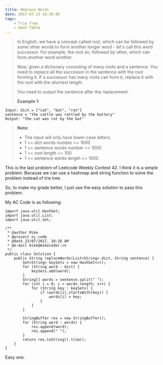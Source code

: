 ```yaml
---
title: Replace Words
date: 2017-07-23 14:39:05
tags:
    - Trie Tree
    - Hash Table
---
```


> In English, we have a concept called root, which can be followed by some other words to form another longer word - let's call this word successor. For example, the root an, followed by other, which can form another word another.
>
> Now, given a dictionary consisting of many roots and a sentence. You need to replace all the successor in the sentence with the root forming it. If a successor has many roots can form it, replace it with the root with the shortest length.
>
> You need to output the sentence after the replacement.
>
> **Example 1:**
```
Input: dict = ["cat", "bat", "rat"]
sentence = "the cattle was rattled by the battery"
Output: "the cat was rat by the bat"
```
> **Note:**
>
> + The input will only have lower-case letters.
> + 1 <= dict words number <= 1000
> + 1 <= sentence words number <= 1000
> + 1 <= root length <= 100
> + 1 <= sentence words length <= 1000

<!--more-->

This is the last problem of Leetcode Weekly Contest 42. I think it is a simple problem. Because we can use a hashmap and string function to solve the problem instead of trie tree.

So, to make my grade better, I just use the easy solution to pass this problem.

My AC Code is as following:

```
import java.util.HashSet;
import java.util.List;
import java.util.Set;

/**
 * @author Mike
 * @project oj.code
 * @date 23/07/2017, 10:26 AM
 * @e-mail mike@mikecoder.cn
 */
public class Solution {
    public String replaceWords(List<String> dict, String sentence) {
        Set<String> keySets = new HashSet<>();
        for (String word : dict) {
            keySets.add(word);
        }
        String[] words = sentence.split(" ");
        for (int i = 0; i < words.length; i++) {
            for (String key : keySets) {
                if (words[i].startsWith(key)) {
                    words[i] = key;
                }
            }
        }

        StringBuffer res = new StringBuffer();
        for (String word : words) {
            res.append(word);
            res.append(" ");
        }
        return res.toString().trim();
    }
}
```

Easy one.
